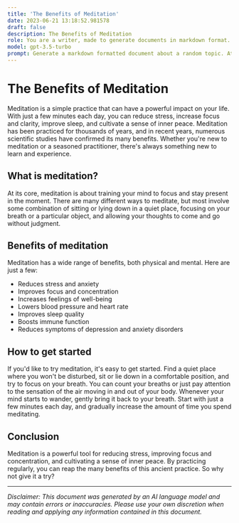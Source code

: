 ```yaml
---
title: 'The Benefits of Meditation'
date: 2023-06-21 13:18:52.981578
draft: false
description: The Benefits of Meditation
role: You are a writer, made to generate documents in markdown format. It is very important that all of the documents you generate are in valid markdown format.
model: gpt-3.5-turbo
prompt: Generate a markdown formatted document about a random topic. At the bottom, include a disclaimer explaining that the document was generated by you. The first line of the document should be the title. Make sure that the entire document is in proper markdown format, using a mix of various tags to make the document visually appealing.
---
```


# The Benefits of Meditation

Meditation is a simple practice that can have a powerful impact on your life. With just a few minutes each day, you can reduce stress, increase focus and clarity, improve sleep, and cultivate a sense of inner peace. Meditation has been practiced for thousands of years, and in recent years, numerous scientific studies have confirmed its many benefits. Whether you're new to meditation or a seasoned practitioner, there's always something new to learn and experience.

## What is meditation?

At its core, meditation is about training your mind to focus and stay present in the moment. There are many different ways to meditate, but most involve some combination of sitting or lying down in a quiet place, focusing on your breath or a particular object, and allowing your thoughts to come and go without judgment.

## Benefits of meditation

Meditation has a wide range of benefits, both physical and mental. Here are just a few:

- Reduces stress and anxiety
- Improves focus and concentration
- Increases feelings of well-being
- Lowers blood pressure and heart rate
- Improves sleep quality
- Boosts immune function
- Reduces symptoms of depression and anxiety disorders

## How to get started

If you'd like to try meditation, it's easy to get started. Find a quiet place where you won't be disturbed, sit or lie down in a comfortable position, and try to focus on your breath. You can count your breaths or just pay attention to the sensation of the air moving in and out of your body. Whenever your mind starts to wander, gently bring it back to your breath. Start with just a few minutes each day, and gradually increase the amount of time you spend meditating.

## Conclusion

Meditation is a powerful tool for reducing stress, improving focus and concentration, and cultivating a sense of inner peace. By practicing regularly, you can reap the many benefits of this ancient practice. So why not give it a try?

---

*Disclaimer: This document was generated by an AI language model and may contain errors or inaccuracies. Please use your own discretion when reading and applying any information contained in this document.*